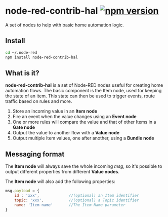 # node-red-contrib-hal [![npm version](https://badge.fury.io/js/node-red-contrib-hal.svg)](https://badge.fury.io/js/node-red-contrib-hal)
A set of nodes to help with basic home automation logic.
## Install
```bash
cd ~/.node-red
npm install node-red-contrib-hal
```

## What is it?
**node-red-contrib-hal** is a set of Node-RED nodes useful for creating home automation flows. The basic component is the Item node, used for keeping the state of an item. This state can then be used to trigger events, route traffic based on rules and more.

1. Store an incoming value in an **Item node**
2. Fire an event when the value changes using an **Event node**
3. One or more rules will compare the value and that of other Items in a **Gate node**
4. Output the value to another flow with a **Value node**
5. Output multiple Item values, one after another, using a **Bundle node**

## Messaging format

The **Item node** will always save the whole incoming *msg*, so it's possible to output different properties from different **Value nodes**.

The **Item node** will also add the following properties:
```javascript
msg.payload = {
    id : 'xxx',             //(optional) an Item identifier
    topic: 'xxx',           //(optional) a Topic identifier
    name: 'Item name'       //The Item Name parameter
}
```

